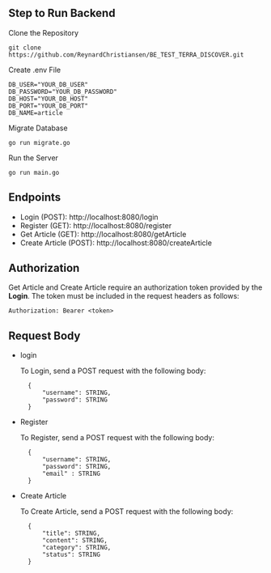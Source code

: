 
## Step to Run Backend
Clone the Repository
    
    git clone https://github.com/ReynardChristiansen/BE_TEST_TERRA_DISCOVER.git

Create .env File

    DB_USER="YOUR_DB_USER"
    DB_PASSWORD="YOUR_DB_PASSWORD"
    DB_HOST="YOUR_DB_HOST"
    DB_PORT="YOUR_DB_PORT"
    DB_NAME=article

Migrate Database

    go run migrate.go

Run the Server

    go run main.go

## Endpoints

- Login (POST): http://localhost:8080/login
- Register (GET): http://localhost:8080/register
- Get Article (GET): http://localhost:8080/getArticle
- Create Article (POST): http://localhost:8080/createArticle

## Authorization

Get Article and Create Article require an authorization token provided by the **Login**. The token must be included in the request headers as follows:

    Authorization: Bearer <token>

## Request Body

- login

    To Login, send a POST request with the following body:

        {
            "username": STRING,
            "password": STRING
        }


- Register

    To Register, send a POST request with the following body:

        {
            "username": STRING,
            "password": STRING,
            "email" : STRING
        }

- Create Article

    To Create Article, send a POST request with the following body:

        {
            "title": STRING,
            "content": STRING,
            "category": STRING,
            "status": STRING
        }
